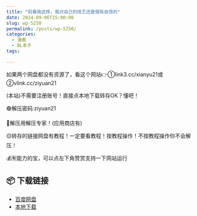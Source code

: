 ```yaml
---
title: "别看我这样，我对自己的技艺还是很有自信的"
date: 2024-09-06T15:00:00
slug: wp-5250
permalink: /posts/wp-5250/
categories:
  - 漫画
  - BL本子
tags:

---
```


如果两个网盘都没有资源了，看这个网站👉①link3.cc/xianyu21或②vlink.cc/ziyuan21

(本站)不需要注册账号！直接点本地下载转存OK？懂吧！

🟢解压密码:ziyuan21

🔵解压用解压专家！(应用商店有)

🟡转存的链接网盘有教程！一定要看教程！按教程操作！不按教程操作你不会解压！

💰🈶能力的宝，可以点左下角赞赏支持一下网站运行

## 📦 下载链接
- [百度网盘](https://blziyuan21.com/pay-download/5250?key=d980e0adee&down_id=0)
- [本地下载](https://blziyuan21.com/pay-download/5250?key=d980e0adee&down_id=1)

